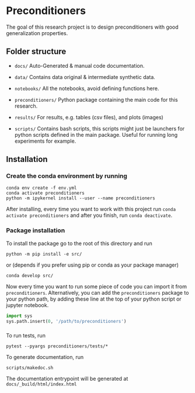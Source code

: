 # Preconditioners

The goal of this research project is to design preconditioners with good generalization properties.

## Folder structure

* `docs/`
Auto-Generated & manual code documentation.

* `data/`
Contains data original & intermediate synthetic data.

* `notebooks/`
All the notebooks, avoid defining functions here.

* `preconditioners/`
Python package containing the main code for this research.

* `results/`
For results, e.g. tables (csv files), and plots (images)

* `scripts/`
Contains bash scripts, this scripts might just be launchers for python scripts defined in the main package.
Useful for running long experiments for example.

## Installation

### Create the conda environment by running
```
conda env create -f env.yml
conda activate preconditioners
python -m ipykernel install --user --name preconditioners
```

After installing, every time you want to work with this project run `conda activate preconditioners` and after you 
finish, run `conda deactivate`.

### Package installation
To install the package go to the root of this directory and run
```
python -m pip install -e src/
```
or (depends if you prefer using pip or conda as your package manager)

```
conda develop src/
```
Now every time you want to run some piece of code you can import it from `preconditioners`.
Alternatively, you can add the `preconditioners` package to your python path, by adding these line at the top of 
your python script or jupyter notebook.
```python
import sys
sys.path.insert(0, '/path/to/preconditioners')
```

###
To run tests, run
```
pytest --pyargs preconditioners/tests/*
```
To generate documentation, run
```
scripts/makedoc.sh
```
The documentation entrypoint will be generated at `docs/_build/html/index.html`
